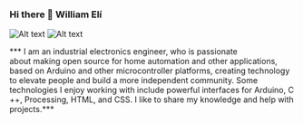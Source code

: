 ### Hi there 👋 William Elí
 
 <head>
    <meta charset="utf-8">
 
 
  ![Alt text]( https://raw.githubusercontent.com/ramun9533/Pagina-de-Presentacion/main/5.png) ![Alt text]( https://raw.githubusercontent.com/ramun9533/Pagina-de-Presentacion/main/2.png)
 
 
 </head>

 
   <section>
 
   *** I am an industrial electronics engineer, who is passionate  
    about making open source for home automation and other
    applications, based on Arduino and other microcontroller 
    platforms, creating technology to elevate people and build 
    a more independent community. Some technologies I enjoy 
    working with include powerful interfaces for Arduino, C ++, 
    Processing, HTML, and CSS. I like to share my knowledge and 
    help with projects.***



</section>


 
